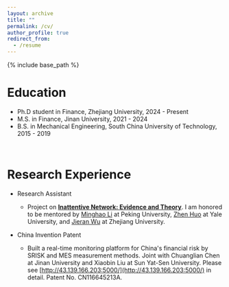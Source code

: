 ```yaml
---
layout: archive
title: ""
permalink: /cv/
author_profile: true
redirect_from:
  - /resume
---
```


{% include base_path %}

Education
======
* Ph.D student in Finance, Zhejiang University, 2024 - Present
* M.S. in Finance, Jinan University, 2021 - 2024
* B.S. in Mechanical Engineering, South China University of Technology, 2015 - 2019

<br>

Research Experience
======
* Research Assistant
  * Project on [**Inattentive Network: Evidence and Theory**](../files/ra_FLHW_NRI_202408.pdf). I am honored to be mentored by [Minghao Li](https://minghaoli.com/) at Peking University, [Zhen Huo](https://zhenhuo.weebly.com/) at Yale University, and [Jieran Wu](https://sites.google.com/site/jieranwu/home) at Zhejiang University.

* China Invention Patent
  * Built a real-time monitoring platform for China's financial risk by SRISK and MES measurement methods. Joint with Chuanglian Chen at Jinan University and Xiaobin Liu at Sun Yat-Sen University. Please see [http://43.139.166.203:5000/](http://43.139.166.203:5000/) in detail. Patent No. CN116645213A.
  
